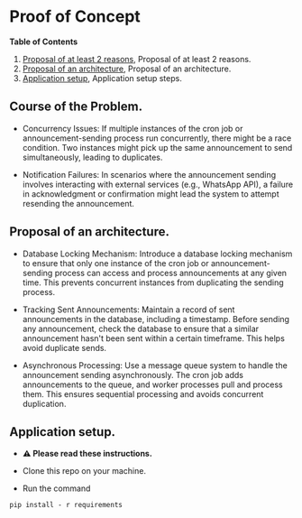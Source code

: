 #  Proof of Concept

**Table of Contents**
1. [Proposal of at least 2 reasons](#Course-of-the-Problem), Proposal of at least 2 reasons.
2. [Proposal of an architecture](#Proposal-of-an-architecture), Proposal of an architecture.
3. [Application setup](#Application-setup), Application setup steps.


## Course of the Problem.

* Concurrency Issues: If multiple instances of the cron job or announcement-sending process run concurrently, there might be a race condition. Two instances might pick up the same announcement to send simultaneously, leading to duplicates.

* Notification Failures: In scenarios where the announcement sending involves interacting with external services (e.g., WhatsApp API), a failure in acknowledgment or confirmation might lead the system to attempt resending the announcement.


## Proposal of an architecture.

* Database Locking Mechanism: Introduce a database locking mechanism to ensure that only one instance of the cron job or announcement-sending process can access and process announcements at any given time. This prevents concurrent instances from duplicating the sending process.

* Tracking Sent Announcements: Maintain a record of sent announcements in the database, including a timestamp. Before sending any announcement, check the database to ensure that a similar announcement hasn't been sent within a certain timeframe. This helps avoid duplicate sends.

* Asynchronous Processing: Use a message queue system to handle the announcement sending asynchronously. The cron job adds announcements to the queue, and worker processes pull and process them. This ensures sequential processing and avoids concurrent duplication.

## Application setup.



* **⚠️ Please read these instructions.**

* Clone this repo on your machine.
* Run the command
```
pip install - r requirements
```

